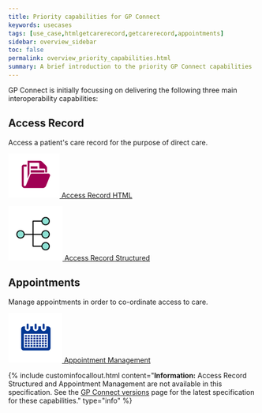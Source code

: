 ```yaml
---
title: Priority capabilities for GP Connect
keywords: usecases
tags: [use_case,htmlgetcarerecord,getcarerecord,appointments]
sidebar: overview_sidebar
toc: false
permalink: overview_priority_capabilities.html
summary: A brief introduction to the priority GP Connect capabilities
---
```



GP Connect is initially focussing on delivering the following three main interoperability capabilities:

## Access Record ##
Access a patient's care record for the purpose of direct care.

[![Img](images/overview/folder.png) Access Record HTML](accessrecord.html)

[![Img](images/overview/structured.png) Access Record Structured](accessrecord_rest.html)

## Appointments ##
Manage appointments in order to co-ordinate access to care.

[![Img](images/overview/calendar.png) Appointment Management](appointments.html)

{% include custominfocallout.html content="**Information:** Access Record Structured and Appointment Management are not available in this specification. See the [GP Connect versions](https://developer.nhs.uk/gp-connect-specification-versions/) page for the latest specification for these capabilities." type="info" %}